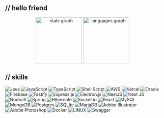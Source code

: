 ## // hello friend 
<div align="center">
  <img src="https://emhk-gh-stats.vercel.app/api?hide_title=true&hide_rank=false&show_icons=true&include_all_commits=true&count_private=true&disable_animations=false&theme=emhk&locale=en&hide_border=true&border_radius=10&username=emanoelhenrick" height="150" alt="stats graph"/>
  <img src="https://emhk-gh-stats.vercel.app/api/top-langs?locale=en&hide_title=true&layout=compact&card_width=370&langs_count=6&theme=emhk&hide_border=true&border_radius=10&username=emanoelhenrick" height="150" alt="languages graph" /> 

</div>

## // skills

![Java](https://img.shields.io/badge/Java-black.svg?style=flat&logo=openjdk&logoColor=red) ![JavaScript](https://img.shields.io/badge/JavaScript-black.svg?style=flat&logo=javascript&logoColor=%23F7DF1E) ![TypeScript](https://img.shields.io/badge/TypeScript-black.svg?style=flat&logo=typescript&logoColor=blue) ![Shell Script](https://img.shields.io/badge/Shell_Script-black.svg?style=flat&logo=gnu-bash&logoColor=white) ![AWS](https://img.shields.io/badge/AWS-black.svg?style=flat&logo=amazon-aws&logoColor=yellow) ![Vercel](https://img.shields.io/badge/Vercel-black.svg?style=flat&logo=vercel&logoColor=white) ![Oracle](https://img.shields.io/badge/Oracle-black?style=flat&logo=oracle&logoColor=red) ![Firebase](https://img.shields.io/badge/Firebase-black.svg?style=flat&logo=firebase) ![Fastify](https://img.shields.io/badge/Fastify-black.svg?style=flat&logo=fastify&logoColor=white) ![Express.js](https://img.shields.io/badge/Express.js-black.svg?style=flat&logo=express&logoColor=%2361DAFB) ![Electron.js](https://img.shields.io/badge/Electron-black?style=flat&logo=Electron&logoColor=cyan) ![NestJS](https://img.shields.io/badge/NestJS-black.svg?style=flat&logo=nestjs&logoColor=red) ![Next JS](https://img.shields.io/badge/Next-black?style=flat&logo=next.js&logoColor=white) ![NodeJS](https://img.shields.io/badge/Node.js-black?style=flat&logo=node.js&logoColor=green) ![Spring](https://img.shields.io/badge/Spring-black.svg?style=flat&logo=spring&logoColor=green) ![HIbernate](https://img.shields.io/badge/Hibernate-black.svg?style=flat&logo=hibernate&logoColor=silver) ![Socket.io](https://img.shields.io/badge/Socket.io-black?style=flat&logo=socket.io&badgeColor=010101) ![React](https://img.shields.io/badge/React-black.svg?style=flat&logo=react&logoColor=%2361DAFB) ![MySQL](https://img.shields.io/badge/MySQL-black.svg?style=flat&logo=mysql&logoColor=blue) ![MongoDB](https://img.shields.io/badge/MongoDB-black.svg?style=flat&logo=mongodb&logoColor=green) ![Postgres](https://img.shields.io/badge/PostgreSQL-black.svg?style=flat&logo=postgresql&logoColor=blue) ![SQLite](https://img.shields.io/badge/SQLite-black.svg?style=flat&logo=sqlite&logoColor=blue) ![MariaDB](https://img.shields.io/badge/MariaDB-black?style=flat&logo=mariadb&logoColor=blue) ![Adobe Illustrator](https://img.shields.io/badge/Illustrator-black.svg?style=flat&logo=adobeillustrator&logoColor=orange) ![Adobe Photoshop](https://img.shields.io/badge/Photoshop-black.svg?style=flat&logo=adobephotoshop&logoColor=blue) ![Docker](https://img.shields.io/badge/Docker-black.svg?style=flat&logo=docker&logoColor=blue) ![LINUX](https://img.shields.io/badge/Linux-black?style=flat&logo=linux&logoColor=white) ![Swagger](https://img.shields.io/badge/-Swagger-black?style=flat&logo=swagger&logoColor=green)
